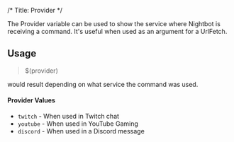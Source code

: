 /*
Title: Provider
*/

The Provider variable can be used to show the service where Nightbot is receiving a command. It's useful when used as an argument for a UrlFetch.

## Usage

> $(provider)

would result depending on what service the command was used.

#### Provider Values

* `twitch` - When used in Twitch chat
* `youtube` - When used in YouTube Gaming
* `discord` - When used in a Discord message